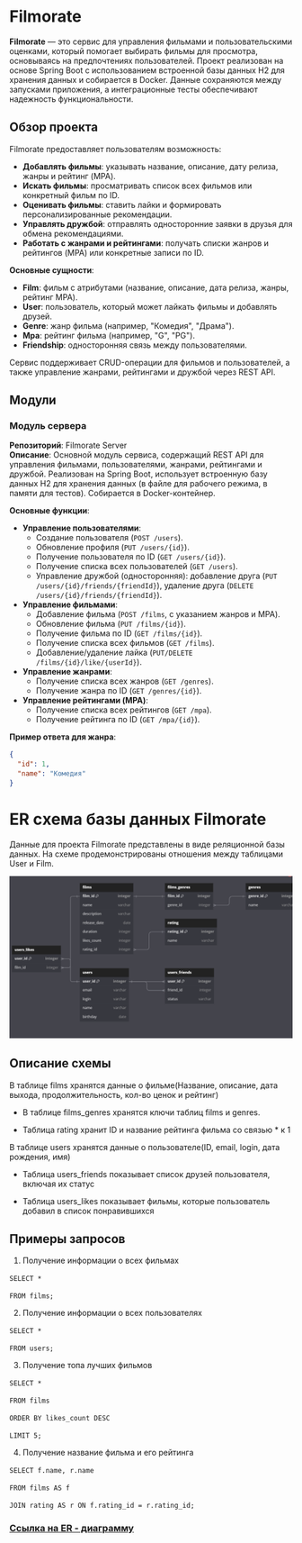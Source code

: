 # Filmorate

**Filmorate** — это сервис для управления фильмами и пользовательскими оценками, который помогает выбирать фильмы для просмотра, основываясь на предпочтениях пользователей. Проект реализован на основе Spring Boot с использованием встроенной базы данных H2 для хранения данных и собирается в Docker. Данные сохраняются между запусками приложения, а интеграционные тесты обеспечивают надежность функциональности.

## Обзор проекта

Filmorate предоставляет пользователям возможность:

- **Добавлять фильмы**: указывать название, описание, дату релиза, жанры и рейтинг (MPA).
- **Искать фильмы**: просматривать список всех фильмов или конкретный фильм по ID.
- **Оценивать фильмы**: ставить лайки и формировать персонализированные рекомендации.
- **Управлять дружбой**: отправлять односторонние заявки в друзья для обмена рекомендациями.
- **Работать с жанрами и рейтингами**: получать списки жанров и рейтингов (MPA) или конкретные записи по ID.

**Основные сущности**:
- **Film**: фильм с атрибутами (название, описание, дата релиза, жанры, рейтинг MPA).
- **User**: пользователь, который может лайкать фильмы и добавлять друзей.
- **Genre**: жанр фильма (например, "Комедия", "Драма").
- **Mpa**: рейтинг фильма (например, "G", "PG").
- **Friendship**: односторонняя связь между пользователями.

Сервис поддерживает CRUD-операции для фильмов и пользователей, а также управление жанрами, рейтингами и дружбой через REST API.

## Модули

### Модуль сервера
**Репозиторий**: Filmorate Server  
**Описание**: Основной модуль сервиса, содержащий REST API для управления фильмами, пользователями, жанрами, рейтингами и дружбой. Реализован на Spring Boot, использует встроенную базу данных H2 для хранения данных (в файле для рабочего режима, в памяти для тестов). Собирается в Docker-контейнер.

**Основные функции**:
- **Управление пользователями**:
  - Создание пользователя (`POST /users`).
  - Обновление профиля (`PUT /users/{id}`).
  - Получение пользователя по ID (`GET /users/{id}`).
  - Получение списка всех пользователей (`GET /users`).
  - Управление дружбой (односторонняя): добавление друга (`PUT /users/{id}/friends/{friendId}`), удаление друга (`DELETE /users/{id}/friends/{friendId}`).
- **Управление фильмами**:
  - Добавление фильма (`POST /films`, с указанием жанров и MPA).
  - Обновление фильма (`PUT /films/{id}`).
  - Получение фильма по ID (`GET /films/{id}`).
  - Получение списка всех фильмов (`GET /films`).
  - Добавление/удаление лайка (`PUT/DELETE /films/{id}/like/{userId}`).
- **Управление жанрами**:
  - Получение списка всех жанров (`GET /genres`).
  - Получение жанра по ID (`GET /genres/{id}`).
- **Управление рейтингами (MPA)**:
  - Получение списка всех рейтингов (`GET /mpa`).
  - Получение рейтинга по ID (`GET /mpa/{id}`).

**Пример ответа для жанра**:
```json
{
  "id": 1,
  "name": "Комедия"
}
```

# ER cхема базы данных Filmorate
Данные для проекта Filmorate представлены в виде реляционной базы данных.
На схеме продемонстрированы отношения между таблицами User и Film.

![ER-diagram](er-diagram.png)

## Описание схемы
В таблице films хранятся данные о фильме(Название, описание, дата выхода, продолжительность, кол-во ценок и рейтинг)

- В таблице films_genres хранятся ключи таблиц films и genres.

- Таблица rating хранит ID и название рейтинга фильма со связью * к 1

В таблице users хранятся данные о пользователе(ID, email, login, дата рождения, имя)

- Таблица users_friends показывает список друзей пользователя, включая их статус

- Таблица users_likes показывает фильмы, которые пользователь добавил в список понравившихся

## Примеры запросов

1. Получение информации о всех фильмах

`SELECT *`

`FROM films;`

2. Получение информации о всех пользователях

`SELECT * `

`FROM users;`

3. Получение топа лучших фильмов

`SELECT *`

`FROM films`

`ORDER BY likes_count DESC`

`LIMIT 5;`

4. Получение название фильма и его рейтинга

`SELECT f.name, r.name`

`FROM films AS f`

`JOIN rating AS r ON f.rating_id = r.rating_id;`


### [Ссылка на ER - диаграмму](https://dbdiagram.io/d/671e8a8197a66db9a36d5e78)





